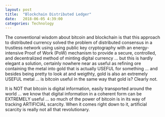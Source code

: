 ```yaml
---
layout: post
title:  "Blockchain Distributed Ledger"
date:   2018-06-05 4:39:00
categories: Technology
---
```


The conventional wisdom about bitcoin and blockchain is that this approach to distributed currency solved the problem of distributed consensus in a trustless network using using public key cryptography with an energy-intensive Proof of Work (PoW) mechanism to provide a secure, controlled, and decentralized method of minting digital currency ... but this is hardly elegant a solution, certainly nowhere near as useful as refining ore containing the metal into gold that is actually USEFUL for something ... and besides being pretty to look at and weigthty, gold is also an extremely USEFUL metal ... is bitcoin useful in the same way that gold is?  Clearly not.  

It is NOT that bitcoin is digital information, easily transported around the world ... we know that digital information in a coherent form can be EXTREMELY useful ... so much of the power of bitcoin is in its way of tracking ARTIFICIAL scarcity.  When it comes right down to it, artificial scarcity is really not all that revolutionary.
